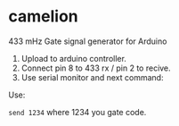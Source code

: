 # camelion
433 mHz Gate signal generator for Arduino

1) Upload to arduino controller.
2) Connect pin 8 to 433 rx / pin 2 to recive.
3) Use serial monitor and next command:

Use:

`send 1234`
 where 1234 you gate code.
